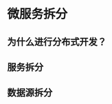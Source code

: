 


# 微服务拆分

<!-- 
 三分钟彻底弄懂什么是分布式和微服务架构 
 https://mp.weixin.qq.com/s/2Hk8cUPLj8_COQW2L5h56g
-->

## 为什么进行分布式开发？  

## 服务拆分  


## 数据源拆分  
